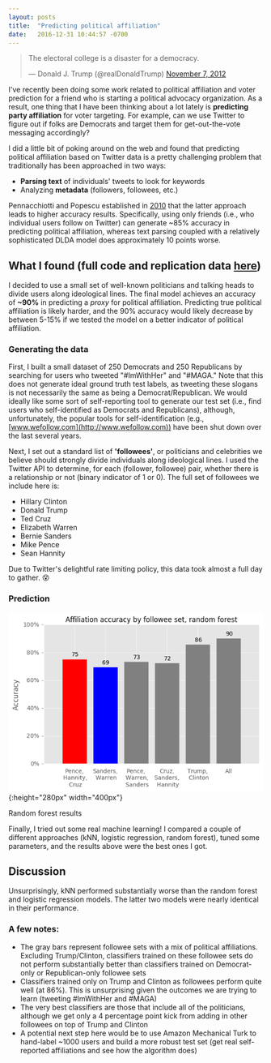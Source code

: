 ```yaml
---
layout: posts
title:  "Predicting political affiliation"
date:   2016-12-31 10:44:57 -0700
---
```


<blockquote class="twitter-tweet tw-align-center" data-lang="en"><p lang="en" dir="ltr">The electoral college is a disaster for a democracy.</p>&mdash; Donald J. Trump (@realDonaldTrump) <a href="https://twitter.com/realDonaldTrump/status/266038556504494082">November 7, 2012</a></blockquote>
<script async src="//platform.twitter.com/widgets.js" charset="utf-8"></script>

I've recently been doing some work related to political affiliation and voter prediction for a friend who is starting a political advocacy organization. As a result, one thing that I have been thinking about a lot lately is __predicting party affiliation__ for voter targeting. For example, can we use Twitter to figure out if folks are Democrats and target them for get-out-the-vote messaging accordingly? <!--more--> 

I did a little bit of poking around on the web and found that predicting political affiliation based on Twitter data is a pretty challenging problem that traditionally has been approached in two ways:

- __Parsing text__ of individuals' tweets to look for keywords
- Analyzing __metadata__ (followers, followees, etc.)

Pennacchiotti and Popescu established in [2010](http://www.aaai.org/ocs/index.php/ICWSM/ICWSM11/paper/viewFile/2886/3262) that the latter approach leads to higher accuracy results. Specifically, using only friends (i.e., who individual users follow on Twitter) can generate ~85% accuracy in predicting political affiliation, whereas text parsing coupled with a relatively sophisticated DLDA model does approximately 10 points worse.

## What I found (full code and replication data [here](https://github.com/davidjwiner/political_affiliation_prediction))

I decided to use a small set of well-known politicians and talking heads to divide users along ideological lines. The final model achieves an accuracy of __~90%__ in predicting a *proxy* for political affiliation. Predicting true political affiliation is likely harder, and the 90% accuracy would likely decrease by between 5-15% if we tested the model on a better indicator of political affiliation.

### Generating the data

First, I built a small dataset of 250 Democrats and 250 Republicans by searching for users who tweeted "#ImWithHer" and "#MAGA."
Note that this does not generate ideal ground truth test labels, as tweeting these slogans is not necessarily the same as being a Democrat/Republican. We would ideally like some sort of self-reporting tool to generate our test set (i.e., find users who self-identified as Democrats and Republicans), although, unfortunately, the popular tools for self-identification (e.g., [www.wefollow.com](http://www.wefollow.com)) have been shut down over the last several years. 

Next, I set out a standard list of __'followees'__, or politicians and celebrities we believe should strongly divide individuals along ideological lines. I used the Twitter API to determine, for each (follower, followee) pair, whether there is a relationship or not (binary indicator of 1 or 0). The full set of followees we include here is:

- Hillary Clinton
- Donald Trump
- Ted Cruz
- Elizabeth Warren
- Bernie Sanders
- Mike Pence
- Sean Hannity

Due to Twitter's delightful rate limiting policy, this data took almost a full day to gather. :dizzy_face:

### Prediction

![Predictive power](/assets/political_affiliation_prediction/political_affiliation_prediction_13_1.png){:height="280px" width="400px"}
<p class="caption">Random forest results</p>

Finally, I tried out some real machine learning! I compared a couple of different approaches (kNN, logistic regression, random forest), tuned some parameters, and the results above were the best ones I got.

## Discussion

Unsurprisingly, kNN performed substantially worse than the random forest and logistic regression models. The latter two models were nearly identical in their performance. 

### A few notes:

- The gray bars represent followee sets with a mix of political affiliations. Excluding Trump/Clinton, classifiers trained on these followee sets do not perform substantially better than classifiers trained on Democrat-only or Republican-only followee sets
- Classifiers trained only on Trump and Clinton as followees perform quite well (at 86%). This is unsurprising given the outcomes we are trying to learn (tweeting #ImWithHer and #MAGA)
- The very best classifiers are those that include all of the politicians, although we get only a 4 percentage point kick from adding in other followees on top of Trump and Clinton
- A potential next step here would be to use Amazon Mechanical Turk to hand-label ~1000 users and build a more robust test set (get real self-reported affiliations and see how the algorithm does)
